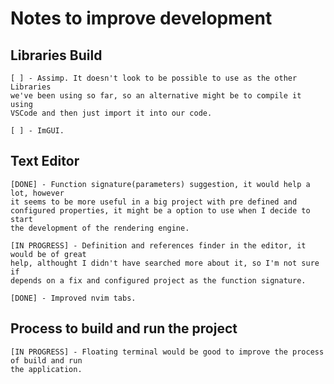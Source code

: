 # Notes to improve development

## Libraries Build
    [ ] - Assimp. It doesn't look to be possible to use as the other Libraries 
    we've been using so far, so an alternative might be to compile it using 
    VSCode and then just import it into our code.

    [ ] - ImGUI. 

## Text Editor
    [DONE] - Function signature(parameters) suggestion, it would help a lot, however 
    it seems to be more useful in a big project with pre defined and 
    configured properties, it might be a option to use when I decide to start 
    the development of the rendering engine.

    [IN PROGRESS] - Definition and references finder in the editor, it would be of great 
    help, althought I didn't have searched more about it, so I'm not sure if 
    depends on a fix and configured project as the function signature.

    [DONE] - Improved nvim tabs.

## Process to build and run the project

    [IN PROGRESS] - Floating terminal would be good to improve the process of build and run 
    the application.
